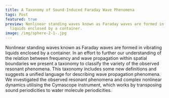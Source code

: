 ```yaml
---
title: A Taxonomy of Sound-Induced Faraday Wave Phenomena
tags: Post
featured: true
preview: Nonlinear standing waves known as Faraday waves are formed in vibrating
  liquids enclosed by a container.
image: /img/sphere-2-1-.jpg
---
```

Nonlinear standing waves known as Faraday waves are formed in vibrating liquids enclosed by a container. In an effort to further our understanding of the relation between frequency and wave propagation within spatial boundaries we present a taxonomy to classify the variety of the observed resonant phenomena. This taxonomy includes some new definitions and suggests a unified language for describing wave propagation phenomena. We investigated the observed resonant phenomena and complex nonlinear dynamics utilising the Cymascope instrument, which works by transposing sound periodicities to water molecule periodicities.
